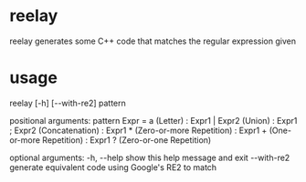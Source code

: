# reelay

reelay generates some C++ code that matches the regular expression given

# usage

reelay [-h] [--with-re2] pattern

positional arguments:
  pattern     Expr = a                   (Letter)
                   : Expr1 | Expr2       (Union)
                   : Expr1 ; Expr2       (Concatenation)
                   : Expr1 *             (Zero-or-more Repetition)
                   : Expr1 +             (One-or-more Repetition)
                   : Expr1 ?             (Zero-or-one Repetition)

optional arguments:
  -h, --help  show this help message and exit
  --with-re2  generate equivalent code using Google's RE2 to match
